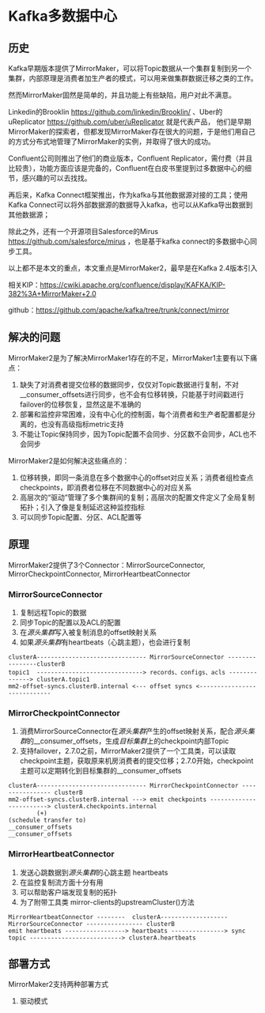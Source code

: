 # Kafka多数据中心

## 历史

Kafka早期版本提供了MirrorMaker，可以将Topic数据从一个集群复制到另一个集群，内部原理是消费者加生产者的模式，可以用来做集群数据迁移之类的工作。

然而MirrorMaker固然是简单的，并且功能上有些缺陷，用户对此不满意。

Linkedin的Brooklin https://github.com/linkedin/Brooklin/ 、Uber的uReplicator https://github.com/uber/uReplicator 就是代表产品，
他们是早期MirrorMaker的探索者，但都发现MirrorMaker存在很大的问题，于是他们用自己的方式分布式地管理了MirrorMaker的实例，并取得了很大的成功。

Confluent公司则推出了他们的商业版本，Confluent Replicator，需付费（并且比较贵），功能方面应该是完备的，Confluent在白皮书里提到过多数据中心的细节，感兴趣的可以去找找。

再后来，Kafka Connect框架推出，作为kafka与其他数据源对接的工具；使用Kafka Connect可以将外部数据源的数据导入kafka，也可以从Kafka导出数据到其他数据源；

除此之外，还有一个开源项目Salesforce的Mirus https://github.com/salesforce/mirus ，也是基于kafka connect的多数据中心同步工具。

以上都不是本文的重点，本文重点是MirrorMaker2，最早是在Kafka 2.4版本引入

相关KIP：https://cwiki.apache.org/confluence/display/KAFKA/KIP-382%3A+MirrorMaker+2.0

github：https://github.com/apache/kafka/tree/trunk/connect/mirror

## 解决的问题

MirrorMaker2是为了解决MirrorMaker1存在的不足，MirrorMaker1主要有以下痛点：

1. 缺失了对消费者提交位移的数据同步，仅仅对Topic数据进行复制，不对__consumer_offsets进行同步，也不会有位移转换，只能基于时间戳进行failover的位移恢复，显然这是不准确的
2. 部署和监控非常困难，没有中心化的控制面，每个消费者和生产者配置都是分离的，也没有高级指标metric支持
3. 不能让Topic保持同步，因为Topic配置不会同步、分区数不会同步，ACL也不会同步

MirrorMaker2是如何解决这些痛点的：

1. 位移转换，即同一条消息在多个数据中心的offset对应关系；消费者组检查点checkpoints，即消费者位移在不同数据中心的对应关系
2. 高层次的“驱动”管理了多个集群间的复制；高层次的配置文件定义了全局复制拓扑；引入了像是复制延迟这种监控指标
3. 可以同步Topic配置、分区、ACL配置等

## 原理

MirrorMaker2提供了3个Connector：MirrorSourceConnector, MirrorCheckpointConnector, MirrorHeartbeatConnector

### MirrorSourceConnector

1. 复制远程Topic的数据
2. 同步Topic的配置以及ACL的配置
3. 在*源头集群*写入被复制消息的offset映射关系
4. 如果*源头集群*有heartbeats（心跳主题），也会进行复制

```
clusterA------------------------------- MirrorSourceConnector ----------------clusterB
topic1  ------------------------------> records、configs、acls --------------> clusterA.topic1
mm2-offset-syncs.clusterB.internal <--- offset syncs <---------------------------- 
```

### MirrorCheckpointConnector

1. 消费MirrorSourceConnector在*源头集群*产生的offset映射关系，配合*源头集群*的__consumer_offsets，生成*目标集群*上的checkpoint内部Topic
2. 支持failover，2.7.0之前，MirrorMaker2提供了一个工具类，可以读取checkpoint主题，获取原来机房消费者的提交位移；2.7.0开始，checkpoint主题可以定期转化到目标集群的__consumer_offsets

```
clusterA------------------------------- MirrorCheckpointConnector ---------------- clusterB
mm2-offset-syncs.clusterB.internal ---> emit checkpoints ------------------------> clusterA.checkpoints.internal
        (+)                                                                        (schedule transfer to)
__consumer_offsets                                                                 __consumer_offsets
```

### MirrorHeartbeatConnector

1. 发送心跳数据到*源头集群*的心跳主题 heartbeats
2. 在监控复制流方面十分有用
3. 可以帮助客户端发现复制的拓扑
4. 为了附带工具类 mirror-clients的upstreamCluster()方法

```
MirrorHeartbeatConnector --------  clusterA------------------- MirrorSourceConnector ---------------- clusterB
emit heartbeats -----------------> heartbeats ---------------> sync topic --------------------------> clusterA.heartbeats
```

## 部署方式

MirrorMaker2支持两种部署方式

1. 驱动模式

## 
